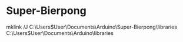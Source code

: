 # Super-Bierpong

mklink /J C:\Users\$User\Documents\Arduino\Super-Bierpong\libraries C:\Users\$User\Documents\Arduino\libraries